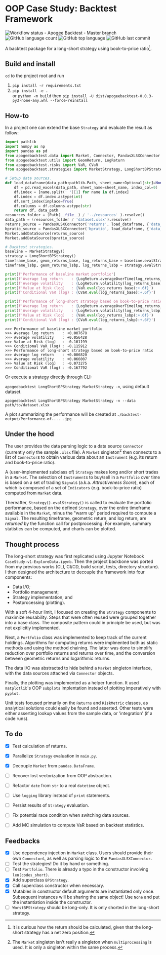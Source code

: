 # OOP Case Study: Backtest Framework

![Workflow status - Apogee Backtest - Master branch](https://github.com/tinkei/apogeebacktest/actions/workflows/python-package.yml/badge.svg?branch=master)
![GitHub language count](https://img.shields.io/github/languages/count/tinkei/apogeebacktest)
![GitHub top language](https://img.shields.io/github/languages/top/tinkei/apogeebacktest)
![GitHub last commit](https://img.shields.io/github/last-commit/tinkei/apogeebacktest)

A backtest package for a long-short strategy using book-to-price ratio[^1].

[^1]: It is curious how the return should be calculated, given that the long-short strategy has a net zero position.


## Build and install

`cd` to the project root and run

1. `pip install -r requirements.txt`
1. `pip install -e .`  
   or `python -m build` then `pip install -U dist/apogeebacktest-0.0.3-py3-none-any.whl --force-reinstall`


## How-to

In a project one can extend the base `Strategy` and evaluate the result as follow:

```python
import pathlib
import numpy as np
import pandas as pd
from apogeebacktest.data import Market, Connector, PandasXLSXConnector
from apogeebacktest.utils import GeomReturn, LogReturn
from apogeebacktest.risks import VaR, CVaR
from apogeebacktest.strategies import MarketStrategy, LongShortBPStrategy

# Setup data sources.
def load_dataframe(data_path:pathlib.Path, sheet_name:Optional[str]=None) -> Tuple[pd.DataFrame, pathlib.Path]:
    df = pd.read_excel(data_path, sheet_name=sheet_name, index_col=0)
    df.index = [name.split(' ')[1] for name in df.index]
    df.index = df.index.astype(int)
    df.sort_index(inplace=True)
    df.columns = df.columns.astype(str)
    return df, data_path
resources_folder = (Path(__file__) / '../resources' ).resolve()
data_path = (resources_folder / 'dataset.xlsx').resolve()
returns_source = PandasXLSXConnector('returns', load_dataframe, {'data_path': data_path, 'sheet_name': 'Return'})
bpratio_source = PandasXLSXConnector('bpratio', load_dataframe, {'data_path': data_path, 'sheet_name': 'Book to price'})
Market.addDataSource(returns_source)
Market.addDataSource(bpratio_source)

# Backtest strategies.
baseline = MarketStrategy()
strategy = LongShortBPStrategy()
timeframe_base, geom_returns_base, log_returns_base = baseline.evalStrategy()
timeframe_lsbp, geom_returns_lsbp, log_returns_lsbp = strategy.evalStrategy()

print(f'Performance of baseline market portfolio')
print(f'Average log return    : {LogReturn.averageOverTime(log_returns_base):+.6f}')
print(f'Average volatility    : {LogReturn.volatility(log_returns_base):+.6f}')
print(f'Value at Risk (log)   : {VaR.eval(log_returns_base):+.6f}')
print(f'Conditional VaR (log) : {CVaR.eval(log_returns_base):+.6f}')

print(f'Performance of long-short strategy based on book-to-price ratio')
print(f'Average log return    : {LogReturn.averageOverTime(log_returns_lsbp):+.6f}')
print(f'Average volatility    : {LogReturn.volatility(log_returns_lsbp):+.6f}')
print(f'Value at Risk (log)   : {VaR.eval(log_returns_lsbp):+.6f}')
print(f'Conditional VaR (log) : {CVaR.eval(log_returns_lsbp):+.6f}')
```

```none
>>> Performance of baseline market portfolio
>>> Average log return    : +0.007678
>>> Average volatility    : +0.056428
>>> Value at Risk (log)   : -0.101199
>>> Conditional VaR (log) : -0.115912
>>> Performance of long-short strategy based on book-to-price ratio
>>> Average log return    : +0.006820
>>> Average volatility    : +0.066007
>>> Value at Risk (log)   : -0.073275
>>> Conditional VaR (log) : -0.167792
```

Or execute a strategy directly through CLI:

`apogeebacktest LongShortBPStrategy MarketStrategy -v`, using default dataset.

`apogeebacktest LongShortBPStrategy MarketStrategy -v --data path/to/dataset.xlsx`

A plot summarizing the performance will be created at `./backtest-output/Performance-of-... .jpg`


## Under the hood

The user provides the data parsing logic to a data source `Connector` (currently only the sample `.xlsx` file). A `Market` singleton[^2] then connects to a list of `Connector`s to obtain various data about an `Instrument` (e.g. its return and book-to-price ratio).

[^2]: The `Market` singleton isn't really a singleton when `multiprocessing` is used. It is only a singleton within the same process.

A (user-implemented subclass of) `Strategy` makes long and/or short trades in a `Market`. The selection of `Instrument`s to buy/sell in a `Portfolio` over time is based on a set of trading `Signal`s (a.k.a. _Attractiveness Score_), each of which is composed of a set of `Indicator`s (e.g. book-to-price ratio) computed from `Market` data.

Thereafter, `Strategy().evalStrategy()` is called to evaluate the portfolio performance, based on the defined `Strategy`, over the entire timeframe available in the `Market`, minus the "warm up" period required to compute a `Signal`. The resulting timeframe, geometric return, and log return, are _returned_ by the function call for postprocessing. For example, summary statistics can be computed, and charts can be plotted.


## Thought process

The long-short strategy was first replicated using Jupyter Notebook `CaseStudy-v1-ExploreData.ipynb`.
Then the project backbone was ported from my previous works (CLI, CI/CD, build script, tests, directory structure).
I then designed the architecture to decouple the framework into four components:
* Data I/O;
* Portfolio management;
* Strategy implementation; and
* Postprocessing (plotting).

With a soft 4-hour limit, I focused on creating the `Strategy` components to maximize reusability.
Steps that were often reused were grouped together into a base class.
The composite pattern could in principle be used, but was not explicitly implemented.

Next, a `Portfolio` class was implemented to keep track of the current holdings.
Algorithms for computing returns were implmented both as static methods and using the method chaining.
The latter was done to simplify reduction over portfolio returns and returns over time, and the conversion between geometric returns and logarithmic returns.

The data I/O was abstracted to hide behind a `Market` singleton interface, with the data sources attached via `Connector` objects.

Finally, the plotting was implemented as a helper function.
It used `matplotlib`'s OOP `subplots` implentation instead of plotting imperatively with `pyplot`.

Unit tests focused primarily on the `Returns` and `RiskMetric` classes, as analytical solutions could easily be found and asserted.
Other tests were either asserting lookup values from the sample data, or 'integration' (if a code runs).


## To do

- [x] Test calculation of returns.
- [x] Parallelize `Strategy` evaluation in `main.py`.
- [x] Decouple `Market` from `pandas.DataFrame`.
- [ ] Recover lost vectorization from OOP abstraction.
- [ ] Refactor `date` from `str` to a real `datetime` object.
- [ ] Use `logging` library instead of `print` statements.
- [ ] Persist results of `Strategy` evaluation.
- [ ] Fix potential race condition when switching data sources.
- [ ] Add MC simulation to compute VaR based on backtest statistics.


## Feedbacks

- [x] Use dependency injection in `Market` class. Users should provide their own `Connector`s, as well as parsing logic to the `PandasXLSXConnector`.
- [ ] Test the strategies! Do it by hand or something.
- [ ] Test `Portfolio`. There is already a typo in the constructor involving `len(codes_short)`.
- [x] Add superclass `BPStrategy`.
- [x] Call superclass constructor when necessary.
- [x] Mutables in constructor default arguments are instantiated only once. Subsequent instances will be sharing the same object! Use `None` and put the instantiation inside the constructor.
- [ ] `WorstBPStrategy` should be long-only. It is only shorted in the long-short strategy.
